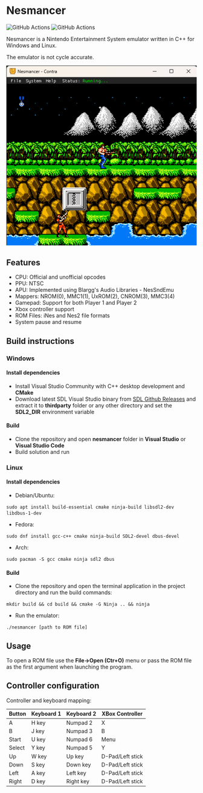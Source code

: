 # Nesmancer
![GitHub Actions](https://github.com/cipfge/nesmancer/actions/workflows/windows.yaml/badge.svg)
![GitHub Actions](https://github.com/cipfge/nesmancer/actions/workflows/linux.yaml/badge.svg)

Nesmancer is a Nintendo Entertainment System emulator written in C++ for Windows and Linux.

The emulator is not cycle accurate.

![screenshot](docs/screenshot.png)

## Features
* CPU: Official and unofficial opcodes
* PPU: NTSC
* APU: Implemented using Blargg's Audio Libraries - NesSndEmu
* Mappers: NROM(0), MMC1(1), UxROM(2), CNROM(3), MMC3(4)
* Gamepad: Support for both Player 1 and Player 2
* Xbox controller support
* ROM Files: iNes and Nes2 file formats
* System pause and resume

## Build instructions

### Windows

#### Install dependencies
* Install Visual Studio Community with C++ desktop development and **CMake**
* Download latest SDL Visual Studio binary from [SDL Github Releases](https://github.com/libsdl-org/SDL/) and extract it to **thirdparty** folder or any other directory and set the **SDL2_DIR** environment variable

#### Build
* Clone the repository and open **nesmancer** folder in **Visual Studio** or **Visual Studio Code**
* Build solution and run

### Linux

#### Install dependencies
* Debian/Ubuntu:
```
sudo apt install build-essential cmake ninja-build libsdl2-dev libdbus-1-dev
```

* Fedora:
```
sudo dnf install gcc-c++ cmake ninja-build SDL2-devel dbus-devel
```

* Arch:
```
sudo pacman -S gcc cmake ninja sdl2 dbus
```

#### Build
* Clone the repository and open the terminal application in the project directory and run the build commands:
```
mkdir build && cd build && cmake -G Ninja .. && ninja
```
* Run the emulator:
```
./nesmancer [path to ROM file]
```

## Usage
To open a ROM file use the **File->Open (Ctr+O)** menu or pass the ROM file as the first argument when launching the program.

## Controller configuration
Controller and keyboard mapping:

 Button     | Keyboard 1      | Keyboard 2      | XBox Controller  |
 -----------|-----------------|-----------------|------------------|
 A          | H key           | Numpad 2        | X                |
 B          | J key           | Numpad 3        | B                |
 Start      | U key           | Numpad 6        | Menu             |
 Select     | Y key           | Numpad 5        | Y                |
 Up         | W key           | Up key          | D-Pad/Left stick |
 Down       | S key           | Down key        | D-Pad/Left stick |
 Left       | A key           | Left key        | D-Pad/Left stick |
 Right      | D key           | Right key       | D-Pad/Left stick |
